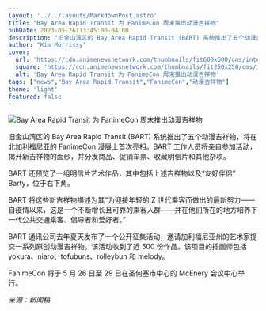 ```yaml
---
layout: '../../layouts/MarkdownPost.astro'
title: "Bay Area Rapid Transit 为 FanimeCon 周末推出动漫吉祥物"
pubDate: 2023-05-26T13:45:00-04:00
description: "旧金山湾区的 Bay Area Rapid Transit (BART) 系统推出了五个动漫吉祥物，将在北加利福尼亚的 FanimeCon 漫展上首次亮相。BART 工作人员将亲自参加活动，揭开新吉祥物的面纱，并分发商品、促销车票、收藏明信片和其他杂项。"
author: "Kim Morrissy"
cover:
  url: 'https://cdn.animenewsnetwork.com/thumbnails/fit600x600/cms/interest.2/198462/unnamed.png.jpg'
  square: 'https://cdn.animenewsnetwork.com/thumbnails/fit250x250/cms/interest.2/198462/unnamed.png.jpg'
  alt: 'Bay Area Rapid Transit 为 FanimeCon 周末推出动漫吉祥物'
tags: ["news","Bay Area Rapid Transit","FanimeCon","动漫吉祥物"]
theme: 'light'
featured: false
---
```


![Bay Area Rapid Transit 为 FanimeCon 周末推出动漫吉祥物](https://cdn.animenewsnetwork.com/thumbnails/fit600x600/cms/interest.2/198462/unnamed.png.jpg)

旧金山湾区的 Bay Area Rapid Transit (BART) 系统推出了五个动漫吉祥物，将在北加利福尼亚的 FanimeCon 漫展上首次亮相。BART 工作人员将亲自参加活动，揭开新吉祥物的面纱，并分发商品、促销车票、收藏明信片和其他杂项。

BART 还预览了一组明信片艺术作品，其中包括上述吉祥物以及“友好伴侣” Barty，位于右下角。

BART 将这些新吉祥物描述为其“为迎接年轻的 Z 世代乘客而做出的最新努力——自疫情以来，这是一个不断增长且可靠的乘客人群——并在他们所在的地方培养下一代公共交通乘客、倡导者和爱好者。”

BART 通讯公司去年夏天发布了一个公开征集活动，邀请加利福尼亚州的艺术家提交一系列原创动漫吉祥物。该活动收到了近 500 份作品。该项目的插画师包括 yokura、niaro、tofubuns、rolleybun 和 melody。

FanimeCon 将于 5 月 26 日至 29 日在圣何塞市中心的 McEnery 会议中心举行。

*来源：新闻稿*